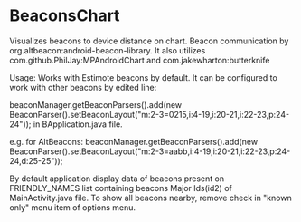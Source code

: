 # BeaconsChart
Visualizes beacons to device distance on chart. 
Beacon communication by org.altbeacon:android-beacon-library. 
It also utilizes com.github.PhilJay:MPAndroidChart and com.jakewharton:butterknife

Usage:
Works with Estimote beacons by default. It can be configured to work with other beacons by edited line:

beaconManager.getBeaconParsers().add(new BeaconParser().setBeaconLayout("m:2-3=0215,i:4-19,i:20-21,i:22-23,p:24-24"));
in BApplication.java file.

e.g. for AltBeacons:
beaconManager.getBeaconParsers().add(new BeaconParser().setBeaconLayout("m:2-3=aabb,i:4-19,i:20-21,i:22-23,p:24-24,d:25-25"));

By default application display data of beacons present on FRIENDLY_NAMES list containing beacons Major Ids(id2) of MainActivity.java file. 
To show all beacons nearby, remove check in "known only" menu item of options menu.
